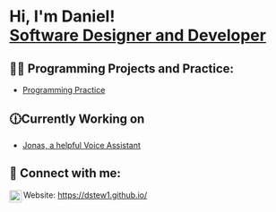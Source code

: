 <h1>Hi, I'm Daniel! <br/><a href="https://www.linkedin.com/in/daniel-stewart-programming/">Software Designer and Developer</a></h1>

<h2>👨‍💻 Programming Projects and Practice:</h2>

  - [Programming Practice](https://github.com/dstew1/Practice-Programming)

<h2>🕧Currently Working on</h2>

- [Jonas, a helpful Voice Assistant](https://github.com/dstew1/Jonas)


<h2> 🤳 Connect with me:</h2>

[<img align="left" alt="dstew1 | LinkedIn" width="22px" src="https://cdn.jsdelivr.net/npm/simple-icons@v3/icons/linkedin.svg" />][linkedin]


[linkedin]: https://www.linkedin.com/in/daniel-stewart-programming/
Website: https://dstew1.github.io/ 
